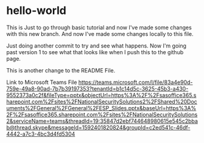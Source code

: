 # hello-world
This is Just to go through basic tutorial and now I've made some changes with this new branch.
And now I've made some changes locally to this file.

Just doing another commit to try and see what happens. Now I'm going past version 1 to see what that looks like
when I push this to the github page.

This is another change to the README File.

Link to Microsoft Teams File
https://teams.microsoft.com/l/file/83a4e90d-759e-49a8-90ad-7b7b39197353?tenantId=b1c14d5c-3625-45b3-a430-9552373a0c2f&fileType=pptx&objectUrl=https%3A%2F%2Fsasoffice365.sharepoint.com%2Fsites%2FNationalSecuritySolutions2%2FShared%20Documents%2FGeneral%2FGeneral%2FESP_Slides.pptx&baseUrl=https%3A%2F%2Fsasoffice365.sharepoint.com%2Fsites%2FNationalSecuritySolutions2&serviceName=teams&threadId=19:35847d2ebf744648980615e545c2bbab@thread.skype&messageId=1592401820824&groupId=c2ed541c-46df-4442-a7c3-4bc3d4fd5304
